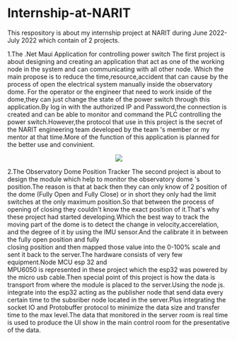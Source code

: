 # Internship-at-NARIT
This respository is about my internship project at NARIT during June 2022- July 2022 which contain of 2 projects.

1.The .Net Maui Application for controlling power switch
  The first project is about designing and creating an application that act as one of the working node in the system and can communicating with all other node.
  Which the main propose is to reduce the time,resource,accident that can cause by the process of open the electrical system manually inside the observatory dome.
  For the operator or the engineer that need to work inside of the dome,they can just change the state of the power switch through this application.By log in with 
  the authorized IP and Password,the connection is created and can be able to monitor and command the PLC controlling the power switch.However,the protocol that use 
  in this project is the secret of the NARIT engineering team developed by the team 's member or my mentor at that time.More of the function of this application is     planned for the better use and convinient.

  <p align="center">
    <img src="https://github.com/SPACEWALKER31552/Internship-at-NARIT/assets/109845426/0f957a6d-3093-4b21-9f2e-3a61c681192c" width="*" >
  </p>


2.The Observatory Dome Position Tracker
  The second project is about to design the module which help to monitor the observatory dome 's position.The reason is that at back then they can only know of 2 
  position of the dome (Fully Open and Fully Close) or in short they only had the limit switches at the only maximum position.So that between the process of opening 
  of closing they couldn't know the exact position of it.That's why these project had started developing.Which the best way to track the moving part of the dome is     to detect the change in velocity,accerelation, and the degree of it by using the IMU sensor.And the calibrate it in between the fully open position and fully  
  closing position and then mapped those value into the 0-100% scale and sent it back to the server.The hardware consists of very few equipment.Node MCU esp 32 and  
  MPU6050 is represented in these project which the esp32 was powered by the micro usb cable.Then special point of this project is how the data is transport from 
  where the module is placed to the server.Using the node js. integrate into the esp32 acting as the publisher node that send data every certain time to the 
  subsriber node located in the server.Plus integrating the socket IO and Protobuffer protocol to minimize the data size and transfer time to the max level.The data 
  that monitored in the server room is real time  is used to produce the UI show in the main control room for the presentative of the data.
